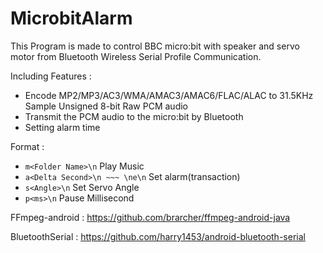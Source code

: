 # MicrobitAlarm

This Program is made to control BBC micro:bit with speaker and servo motor from Bluetooth Wireless Serial Profile Communication.

Including Features :
* Encode MP2/MP3/AC3/WMA/AMAC3/AMAC6/FLAC/ALAC to 31.5KHz Sample Unsigned 8-bit Raw PCM audio
* Transmit the PCM audio to the micro:bit by Bluetooth 
* Setting alarm time

Format :
* `m<Folder Name>\n` Play Music
* `a<Delta Second>\n ~~~ \ne\n` Set alarm(transaction)
* `s<Angle>\n` Set Servo Angle
* `p<ms>\n` Pause Millisecond


FFmpeg-android : https://github.com/brarcher/ffmpeg-android-java

BluetoothSerial : https://github.com/harry1453/android-bluetooth-serial
